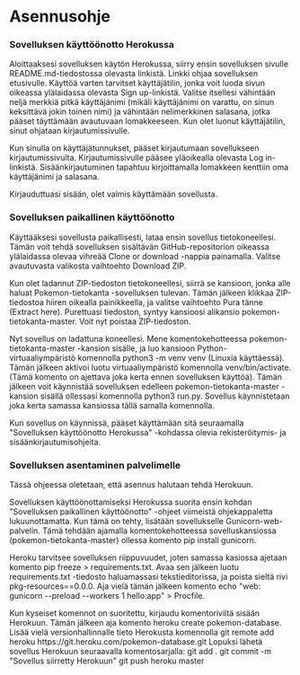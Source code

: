 # Asennusohje

### Sovelluksen käyttöönotto Herokussa
Aloittaaksesi sovelluksen käytön Herokussa, siirry ensin sovelluksen sivulle README.md-tiedostossa olevasta linkistä. Linkki ohjaa sovelluksen etusivulle. Käyttöä varten tarvitset käyttäjätilin, jonka voit luoda sivun oikeassa ylälaidassa olevasta Sign up-linkistä. Valitse itsellesi vähintään neljä merkkiä pitkä käyttäjänimi (mikäli käyttäjänimi on varattu, on sinun keksittävä jokin toinen nimi) ja vähintään nelimerkkinen salasana, jotka pääset täyttämään avautuvaan lomakkeeseen. Kun olet luonut käyttäjätilin, sinut ohjataan kirjautumissivulle.

Kun sinulla on käyttäjätunnukset, pääset kirjautumaan sovellukseen kirjautumissivulta. Kirjautumissivulle pääsee yläoikealla olevasta Log in-linkistä. Sisäänkirjautuminen tapahtuu kirjoittamalla lomakkeen kenttiin oma käyttäjänimi ja salasana.

Kirjauduttuasi sisään, olet valmis käyttämään sovellusta.

### Sovelluksen paikallinen käyttöönotto
Käyttääksesi sovellusta paikallisesti, lataa ensin sovellus tietokoneellesi. Tämän voit tehdä sovelluksen sisältävän GitHub-repositorion oikeassa ylälaidassa olevaa vihreää Clone or download -nappia painamalla. Valitse avautuvasta valikosta vaihtoehto Download ZIP.

Kun olet ladannut ZIP-tiedoston tietokoneellesi, siirrä se kansioon, jonka alle haluat Pokemon-tietokanta -sovelluksen tulevan. Tämän jälkeen klikkaa ZIP-tiedostoa hiiren oikealla painikkeella, ja valitse vaihtoehto Pura tänne (Extract here). Purettuasi tiedoston, syntyy kansioosi alikansio pokemon-tietokanta-master. Voit nyt poistaa ZIP-tiedoston.

Nyt sovellus on ladattuna koneellesi. Mene komentokehotteessa pokemon-tietokanta-master -kansion sisälle, ja luo kansioon Python-virtuaaliympäristö komennolla python3 -m venv venv (Linuxia käyttäessä). Tämän jälkeen aktivoi luotu virtuaaliympäristö komennolla venv/bin/activate. (Tämä komento on ajettava joka kerta ennen sovelluksen käyttöä). Tämän jälkeen voit käynnistää sovelluksen edelleen pokemon-tietokanta-master -kansion sisällä ollessasi komennolla python3 run.py. Sovellus käynnistetaan joka kerta samassa kansiossa tällä samalla komennolla.

Kun sovellus on käynnissä, pääset käyttämään sitä seuraamalla "Sovelluksen käyttöönotto Herokussa" -kohdassa olevia rekisteröitymis- ja sisäänkirjautumisohjeita.

### Sovelluksen asentaminen palvelimelle
Tässä ohjeessa oletetaan, että asennus halutaan tehdä Herokuun.

Sovelluksen käyttöönottamiseksi Herokussa suorita ensin kohdan "Sovelluksen paikallinen käyttöönotto" -ohjeet viimeistä ohjekappaletta lukuunottamatta. Kun tämä on tehty, lisätään sovellukselle Gunicorn-web-palvelin. Tämä tehdään ajamalla komentokehotteessa sovelluskansiossa (pokemon-tietokanta-master) ollessa komento pip install gunicorn.

Heroku tarvitsee sovelluksen riippuvuudet, joten samassa kasiossa ajetaan komento pip freeze > requirements.txt. Avaa sen jälkeen luotu requirements.txt -tiedosto haluamassasi tekstieditorissa, ja poista sieltä rivi pkg-resources==0.0.0. Aja vielä tämän jälkeen komento echo "web: gunicorn --preload --workers 1 hello:app" > Procfile.

Kun kyseiset komennot on suoritettu, kirjaudu komentoriviltä sisään Herokuun. Tämän jälkeen aja komento heroku create pokemon-database. Lisää vielä versionhallinnalle tieto Herokusta komennolla git remote add heroku https<i></i>://git<i></i>.heroku.<i></i>com/pokemon-database.git Lopuksi lähetä sovellus Herokuun seuraavalla komentosarjalla:
git add .
git commit -m "Sovellus siirretty Herokuun"
git push heroku master
